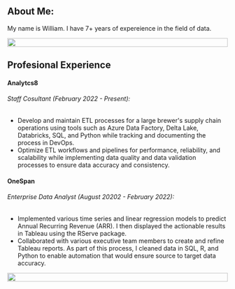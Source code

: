 <!---
billgdaugherty5/billgdaugherty5 is a ✨ special ✨ repository because its `README.md` (this file) appears on your GitHub profile.
You can click the Preview link to take a look at your changes.
--->

## About Me:

My name is William. I have 7+ years of expereience in the field of data.

<img src="https://i.imgur.com/dBaSKWF.gif" height="20" width="100%">

## Profesional Experience

#### Analytcs8

###### Staff Cosultant *(February 2022 - Present)*:

+ Develop and maintain ETL processes for a large brewer's supply chain operations using tools such as Azure Data Factory, Delta Lake, Databricks, SQL, and Python while tracking and documenting the process in DevOps.
+ Optimize ETL workflows and pipelines for performance, reliability, and scalability while implementing data quality and data validation processes to ensure data accuracy and consistency.

#### OneSpan

###### Enterprise Data Analyst *(August 20202 - February 2022)*:

+ Implemented various time series and linear regression models to predict Annual Recurring Revenue (ARR). I then displayed the actionable results in Tableau using the RServe package.
+ Collaborated with various executive team members to create and refine Tableau reports. As part of this process, I cleaned data in SQL, R, and Python to enable automation that would ensure source to target data accuracy.

<img src="https://i.imgur.com/dBaSKWF.gif" height="20" width="100%">
